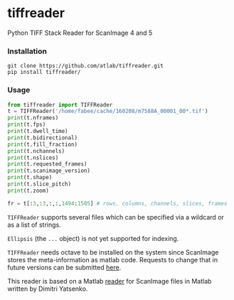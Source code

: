 # tiffreader
Python TIFF Stack Reader for ScanImage 4 and 5

### Installation
```shell
git clone https://github.com/atlab/tiffreader.git
pip install tiffreader/
```

### Usage
```python
from tiffreader import TIFFReader
t = TIFFReader('/home/fabee/cache/160208/m7588A_00001_00*.tif')
print(t.nframes)
print(t.fps)
print(t.dwell_time)
print(t.bidirectional)
print(t.fill_fraction)
print(t.nchannels)
print(t.nslices)
print(t.requested_frames)
print(t.scanimage_version)
print(t.shape)
print(t.slice_pitch)
print(t.zoom)

fr = t[:3,:3,:,:,1494:1505] # rows, columns, channels, slices, frames
```

`TIFFReader` supports several files which can be specified via a wildcard or as a list of strings.

`Ellipsis` (the `...` object) is not yet supported for indexing. 

`TIFFReader` needs octave to be installed on the system since ScanImage stores the meta-information as matlab code. Requests to change that in future versions can be submitted [here](https://jira.atlassian.com/projects/CONF/issues/CONF-40799?filter=allopenissues).

This reader is based on a Matlab [reader](https://github.com/atlab/commons/tree/master/lib/%2Bne7) for ScanImage files in Matlab written by Dimitri Yatsenko. 
